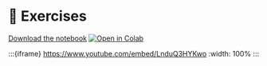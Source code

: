 # 🏃 Exercises

[Download the notebook](https://github.com/neuro4ml/exercises/blob/main/w2-synapses-networks/w2-synapses-networks.ipynb)
[![Open in Colab](https://colab.research.google.com/assets/colab-badge.svg)](https://colab.research.google.com/github/neuro4ml/exercises/blob/main/w2-synapses-networks/w2-synapses-networks.ipynb)

:::{iframe} https://www.youtube.com/embed/LnduQ3HYKwo
:width: 100%
:::